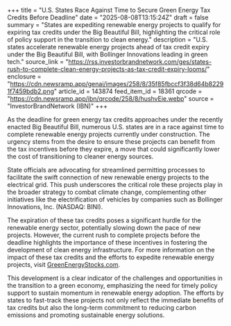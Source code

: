 +++
title = "U.S. States Race Against Time to Secure Green Energy Tax Credits Before Deadline"
date = "2025-08-08T13:15:24Z"
draft = false
summary = "States are expediting renewable energy projects to qualify for expiring tax credits under the Big Beautiful Bill, highlighting the critical role of policy support in the transition to clean energy."
description = "U.S. states accelerate renewable energy projects ahead of tax credit expiry under the Big Beautiful Bill, with Bollinger Innovations leading in green tech."
source_link = "https://rss.investorbrandnetwork.com/ges/states-rush-to-complete-clean-energy-projects-as-tax-credit-expiry-looms/"
enclosure = "https://cdn.newsramp.app/genai/images/258/8/35f85fbccf3f38d64b82291f7459bdb2.png"
article_id = 143874
feed_item_id = 18361
qrcode = "https://cdn.newsramp.app/ibn/qrcode/258/8/hushvEie.webp"
source = "InvestorBrandNetwork (IBN)"
+++

<p>As the deadline for green energy tax credits approaches under the recently enacted Big Beautiful Bill, numerous U.S. states are in a race against time to complete renewable energy projects currently under construction. The urgency stems from the desire to ensure these projects can benefit from the tax incentives before they expire, a move that could significantly lower the cost of transitioning to cleaner energy sources.</p><p>State officials are advocating for streamlined permitting processes to facilitate the swift connection of new renewable energy projects to the electrical grid. This push underscores the critical role these projects play in the broader strategy to combat climate change, complementing other initiatives like the electrification of vehicles by companies such as Bollinger Innovations, Inc. (NASDAQ: BINI).</p><p>The expiration of these tax credits poses a significant hurdle for the renewable energy sector, potentially slowing down the pace of new projects. However, the current rush to complete projects before the deadline highlights the importance of these incentives in fostering the development of clean energy infrastructure. For more information on the impact of these tax credits and the efforts to expedite renewable energy projects, visit <a href='https://GreenEnergyStocks.com' rel='nofollow' target='_blank'>GreenEnergyStocks.com</a>.</p><p>This development is a clear indicator of the challenges and opportunities in the transition to a green economy, emphasizing the need for timely policy support to sustain momentum in renewable energy adoption. The efforts by states to fast-track these projects not only reflect the immediate benefits of tax credits but also the long-term commitment to reducing carbon emissions and promoting sustainable energy solutions.</p>